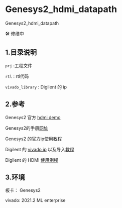 # Genesys2_hdmi_datapath
Genesys2_hdmi_datapath

:hammer_and_wrench:  修缮中

## 1.目录说明

`prj` :工程文件

`rtl` : rtl代码

`vivado_library` : Digilent 的 ip







## 2.参考 

Genesys2 官方 [hdmi demo](https://github.com/Digilent/Genesys-2-HDMI?_ga=2.52532392.1811943009.1676548391-191292999.1676519901)

Genesys2的手册[网址](https://digilent.com/reference/programmable-logic/genesys-2/start)

Genesys2 的官方ip使用[教程](https://digilent.com/reference/learn/programmable-logic/tutorials/pmod-ips/start)

Digilent 的 [vivado ip](https://github.com/Digilent/vivado-library)  以及导入[教程](https://blog.csdn.net/weixin_32688155/article/details/112289315)

Digilent 的 HDMI [使用例程](https://digilent.com/reference/programmable-logic/zybo-z7/demos/hdmi?redirect=1)





## 3.环境

板卡： Genesys2

vivado: 2021.2 ML enterprise 
